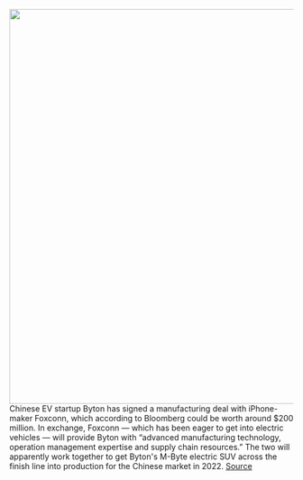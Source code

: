 <img src='https://cdn.vox-cdn.com/thumbor/0YRyVbRFseF1DqJUlCc8WR_CVG4=/0x0:2040x1360/1200x800/filters:focal(857x517:1183x843)/cdn.vox-cdn.com/uploads/chorus_image/image/68617584/byton_m_byte_0326.0.jpg' width='700px' /><br/>
Chinese EV startup Byton has signed a manufacturing deal with iPhone-maker Foxconn, which according to Bloomberg could be worth around $200 million. In exchange, Foxconn — which has been eager to get into electric vehicles — will provide Byton with “advanced manufacturing technology, operation management expertise and supply chain resources.” The two will apparently work together to get Byton's M-Byte electric SUV across the finish line into production for the Chinese market in 2022.
<a href='https://www.theverge.com/2021/1/4/22212994/byton-foxconn-electric-vehicles-china-shutdown-extended'> Source <a/>